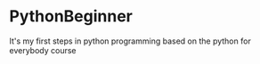 # PythonBeginner

It's my first steps in python programming based on the python for everybody course
